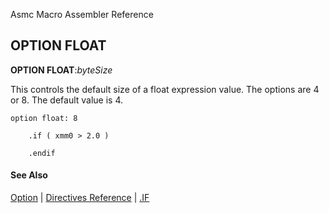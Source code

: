 Asmc Macro Assembler Reference

## OPTION FLOAT

**OPTION FLOAT**:_byteSize_

This controls the default size of a float expression value. The options are 4 or 8. The default value is 4.

```
option float: 8

    .if ( xmm0 > 2.0 )

    .endif
```

#### See Also

[Option](option.md) | [Directives Reference](readme.md) | [.IF](dot-if.md)
